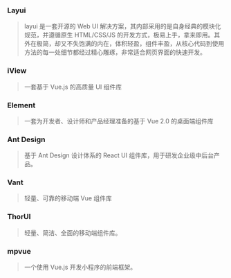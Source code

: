 ### Layui[](https://www.layui.com/)
>  layui 是一套开源的 Web UI 解决方案，其内部采用的是自身经典的模块化规范，并遵循原生 HTML/CSS/JS 的开发方式，极易上手，拿来即用。其外在极简，却又不失饱满的内在，体积轻盈，组件丰盈，从核心代码到使用方法的每一处细节都经过精心雕琢，非常适合网页界面的快速开发。

### iView[](https://www.iviewui.com/)
>  一套基于 Vue.js 的高质量 UI 组件库

### Element[](https://element.eleme.cn/#/zh-CN)
>  一套为开发者、设计师和产品经理准备的基于 Vue 2.0 的桌面端组件库

### Ant Design[](https://ant.design/index-cn)
>  基于 Ant Design 设计体系的 React UI 组件库，用于研发企业级中后台产品。

### Vant[](https://youzan.github.io/vant/#/zh-CN/intro)
>  轻量、可靠的移动端 Vue 组件库

### ThorUI[](https://thorui.cn/doc/)
>  轻量、简洁、全面的移动端组件库。

### mpvue[](http://mpvue.com/)
>  一个使用 Vue.js 开发小程序的前端框架。